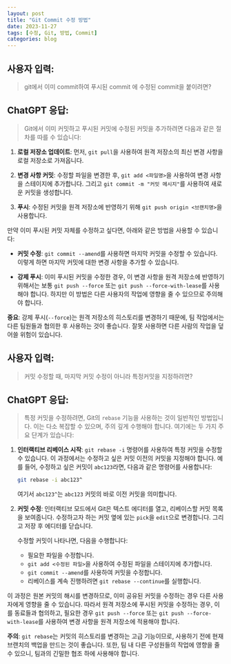 ```yaml
---
layout: post
title: "Git Commit 수정 방법"
date: 2023-11-27
tags: [수정, Git, 방법, Commit]
categories: blog
---
```


## 사용자 입력:
> git에서 이미 commit하여 푸시된 commit 에 수정된 commit을 붙이려면?

## ChatGPT 응답:
> Git에서 이미 커밋하고 푸시된 커밋에 수정된 커밋을 추가하려면 다음과 같은 절차를 따를 수 있습니다:

1. **로컬 저장소 업데이트**: 먼저, `git pull`을 사용하여 원격 저장소의 최신 변경 사항을 로컬 저장소로 가져옵니다.

2. **변경 사항 커밋**: 수정할 파일을 변경한 후, `git add <파일명>`을 사용하여 변경 사항을 스테이지에 추가합니다. 그리고 `git commit -m "커밋 메시지"`를 사용하여 새로운 커밋을 생성합니다.

3. **푸시**: 수정된 커밋을 원격 저장소에 반영하기 위해 `git push origin <브랜치명>`을 사용합니다.

만약 이미 푸시된 커밋 자체를 수정하고 싶다면, 아래와 같은 방법을 사용할 수 있습니다:

- **커밋 수정**: `git commit --amend`를 사용하면 마지막 커밋을 수정할 수 있습니다. 이렇게 하면 마지막 커밋에 대한 변경 사항을 추가할 수 있습니다.

- **강제 푸시**: 이미 푸시된 커밋을 수정한 경우, 이 변경 사항을 원격 저장소에 반영하기 위해서는 보통 `git push --force` 또는 `git push --force-with-lease`를 사용해야 합니다. 하지만 이 방법은 다른 사용자의 작업에 영향을 줄 수 있으므로 주의해야 합니다.

**중요**: 강제 푸시(`--force`)는 원격 저장소의 히스토리를 변경하기 때문에, 팀 작업에서는 다른 팀원들과 협의한 후 사용하는 것이 좋습니다. 잘못 사용하면 다른 사람의 작업을 덮어쓸 위험이 있습니다.

## 사용자 입력:
> 커밋 수정할 때, 마지막 커밋 수정이 아니라 특정커밋을 지정하려면?

## ChatGPT 응답:
> 특정 커밋을 수정하려면, Git의 `rebase` 기능을 사용하는 것이 일반적인 방법입니다. 이는 다소 복잡할 수 있으며, 주의 깊게 수행해야 합니다. 여기에는 두 가지 주요 단계가 있습니다:

1. **인터랙티브 리베이스 시작**: `git rebase -i` 명령어를 사용하여 특정 커밋을 수정할 수 있습니다. 이 과정에서는 수정하고 싶은 커밋 이전의 커밋을 지정해야 합니다. 예를 들어, 수정하고 싶은 커밋이 `abc123`라면, 다음과 같은 명령어를 사용합니다:

   ```sh
   git rebase -i abc123^
   ```

   여기서 `abc123^`는 `abc123` 커밋의 바로 이전 커밋을 의미합니다.

2. **커밋 수정**: 인터랙티브 모드에서 Git은 텍스트 에디터를 열고, 리베이스할 커밋 목록을 보여줍니다. 수정하고자 하는 커밋 옆에 있는 `pick`을 `edit`으로 변경합니다. 그리고 저장 후 에디터를 닫습니다.

   수정할 커밋이 나타나면, 다음을 수행합니다:

   - 필요한 파일을 수정합니다.
   - `git add <수정된 파일>`을 사용하여 수정된 파일을 스테이지에 추가합니다.
   - `git commit --amend`를 사용하여 커밋을 수정합니다.
   - 리베이스를 계속 진행하려면 `git rebase --continue`를 실행합니다.

이 과정은 원본 커밋의 해시를 변경하므로, 이미 공유된 커밋을 수정하는 경우 다른 사용자에게 영향을 줄 수 있습니다. 따라서 원격 저장소에 푸시된 커밋을 수정하는 경우, 이를 동료들과 협의하고, 필요한 경우 `git push --force` 또는 `git push --force-with-lease`를 사용하여 변경 사항을 원격 저장소에 적용해야 합니다.

**주의**: `git rebase`는 커밋의 히스토리를 변경하는 고급 기능이므로, 사용하기 전에 현재 브랜치의 백업을 만드는 것이 좋습니다. 또한, 팀 내 다른 구성원들의 작업에 영향을 줄 수 있으니, 팀과의 긴밀한 협조 하에 사용해야 합니다.

